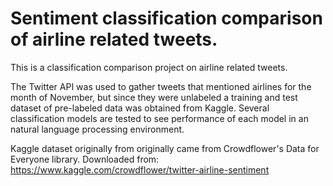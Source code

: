 # Sentiment classification comparison of airline related tweets.
This is a classification comparison project on airline related tweets. 

The Twitter API was used to gather tweets that mentioned airlines for the month of November, but since they were unlabeled a training and test dataset of pre-labeled data 
was obtained from Kaggle. Several classification models are tested to see performance of each model in an natural language processing environment. 

Kaggle dataset originally from originally came from Crowdflower's Data for Everyone library. Downloaded from: https://www.kaggle.com/crowdflower/twitter-airline-sentiment
